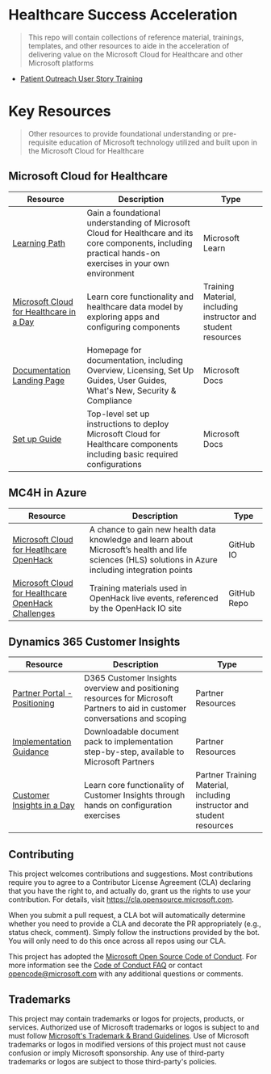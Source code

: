 # Healthcare Success Acceleration

> This repo will contain collections of reference material, trainings, templates, and other resources to aide in the acceleration of delivering value on the Microsoft Cloud for Healthcare and other Microsoft platforms

* [Patient Outreach User Story Training](./PatientOutreach_UserStoryTraining/README.md)

# Key Resources
>Other resources to provide foundational understanding or pre-requisite education of Microsoft technology utilized and built upon in the Microsoft Cloud for Healthcare

## Microsoft Cloud for Healthcare
| Resource | Description | Type |
|----|----|----|
| [Learning Path](https://docs.microsoft.com/en-us/learn/paths/healthcare-in-a-day/) | Gain a foundational understanding of Microsoft Cloud for Healthcare and its core components, including practical hands-on exercises in your own environment | Microsoft Learn
| [Microsoft Cloud for Healthcare in a Day](https://github.com/microsoft/BAS-Ecosystem-Engineering/tree/main/Microsoft-Cloud-For-Healthcare/In-A-Day) | Learn core functionality and healthcare data model by exploring apps and configuring components | Training Material, including instructor and student resources |
| [Documentation Landing Page](https://docs.microsoft.com/en-us/industry/healthcare/) | Homepage for documentation, including Overview, Licensing, Set Up Guides, User Guides, What's New, Security & Compliance | Microsoft Docs |
| [Set up Guide](https://docs.microsoft.com/en-us/industry/healthcare/configure-cloud-for-healthcare) | Top-level set up instructions to deploy Microsoft Cloud for Healthcare components including basic required configurations | Microsoft Docs |

## MC4H in Azure
| Resource | Description | Type |
|----|----|----|
| [Microsoft Cloud for Heatlhcare OpenHack](https://microsoft.github.io/openhack-mc4h/) | A chance to gain new health data knowledge and learn about Microsoft’s health and life sciences (HLS) solutions in Azure including integration points | GitHub IO |
| [Microsoft Cloud for Healthcare OpenHack Challenges](https://github.com/microsoft/openhack-mc4h) | Training materials used in OpenHack live events, referenced by the OpenHack IO site | GitHub Repo

## Dynamics 365 Customer Insights
| Resource | Description | Type |
|----|----|----|
| [Partner Portal - Positioning](https://dynamicspartners.transform.microsoft.com/products/dynamics-365-customer-insights) | D365 Customer Insights overview and positioning resources for Microsoft Partners to aid in customer conversations and scoping | Partner Resources |
| [Implementation Guidance](https://dynamicspartners.transform.microsoft.com/download/protected?assetname=assets/Partner_Deployment_Kit.zip&download=1&protected=1&src=https://dynamicspartners.transform.microsoft.com/products/dynamics-365-customer-insights?tab=go-to-market) | Downloadable document pack to implementation step-by-step, available to Microsoft Partners | Partner Resources |
| [Customer Insights in a Day](https://aka.ms/CIADPartner) | Learn core functionality of Customer Insights through hands on configuration exercises | Partner Training Material, including instructor and student resources |



## Contributing

This project welcomes contributions and suggestions.  Most contributions require you to agree to a
Contributor License Agreement (CLA) declaring that you have the right to, and actually do, grant us
the rights to use your contribution. For details, visit https://cla.opensource.microsoft.com.

When you submit a pull request, a CLA bot will automatically determine whether you need to provide
a CLA and decorate the PR appropriately (e.g., status check, comment). Simply follow the instructions
provided by the bot. You will only need to do this once across all repos using our CLA.

This project has adopted the [Microsoft Open Source Code of Conduct](https://opensource.microsoft.com/codeofconduct/).
For more information see the [Code of Conduct FAQ](https://opensource.microsoft.com/codeofconduct/faq/) or
contact [opencode@microsoft.com](mailto:opencode@microsoft.com) with any additional questions or comments.

## Trademarks

This project may contain trademarks or logos for projects, products, or services. Authorized use of Microsoft 
trademarks or logos is subject to and must follow 
[Microsoft's Trademark & Brand Guidelines](https://www.microsoft.com/en-us/legal/intellectualproperty/trademarks/usage/general).
Use of Microsoft trademarks or logos in modified versions of this project must not cause confusion or imply Microsoft sponsorship.
Any use of third-party trademarks or logos are subject to those third-party's policies.
